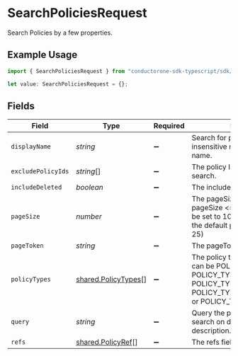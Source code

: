# SearchPoliciesRequest

Search Policies by a few properties.

## Example Usage

```typescript
import { SearchPoliciesRequest } from "conductorone-sdk-typescript/sdk/models/shared";

let value: SearchPoliciesRequest = {};
```

## Fields

| Field                                                                                                                                                       | Type                                                                                                                                                        | Required                                                                                                                                                    | Description                                                                                                                                                 |
| ----------------------------------------------------------------------------------------------------------------------------------------------------------- | ----------------------------------------------------------------------------------------------------------------------------------------------------------- | ----------------------------------------------------------------------------------------------------------------------------------------------------------- | ----------------------------------------------------------------------------------------------------------------------------------------------------------- |
| `displayName`                                                                                                                                               | *string*                                                                                                                                                    | :heavy_minus_sign:                                                                                                                                          | Search for policies with a case insensitive match on the display name.                                                                                      |
| `excludePolicyIds`                                                                                                                                          | *string*[]                                                                                                                                                  | :heavy_minus_sign:                                                                                                                                          | The policy IDs to exclude from the search.                                                                                                                  |
| `includeDeleted`                                                                                                                                            | *boolean*                                                                                                                                                   | :heavy_minus_sign:                                                                                                                                          | The includeDeleted field.                                                                                                                                   |
| `pageSize`                                                                                                                                                  | *number*                                                                                                                                                    | :heavy_minus_sign:                                                                                                                                          | The pageSize where 0 <= pageSize <= 100. Values < 10 will be set to 10. A value of 0 returns the default page size (currently 25)                           |
| `pageToken`                                                                                                                                                 | *string*                                                                                                                                                    | :heavy_minus_sign:                                                                                                                                          | The pageToken field.                                                                                                                                        |
| `policyTypes`                                                                                                                                               | [shared.PolicyTypes](../../../sdk/models/shared/policytypes.md)[]                                                                                           | :heavy_minus_sign:                                                                                                                                          | The policy type to search on. This can be POLICY_TYPE_GRANT, POLICY_TYPE_REVOKE, POLICY_TYPE_CERTIFY, POLICY_TYPE_ACCESS_REQUEST, or POLICY_TYPE_PROVISION. |
| `query`                                                                                                                                                     | *string*                                                                                                                                                    | :heavy_minus_sign:                                                                                                                                          | Query the policies with a fuzzy search on display name and description.                                                                                     |
| `refs`                                                                                                                                                      | [shared.PolicyRef](../../../sdk/models/shared/policyref.md)[]                                                                                               | :heavy_minus_sign:                                                                                                                                          | The refs field.                                                                                                                                             |